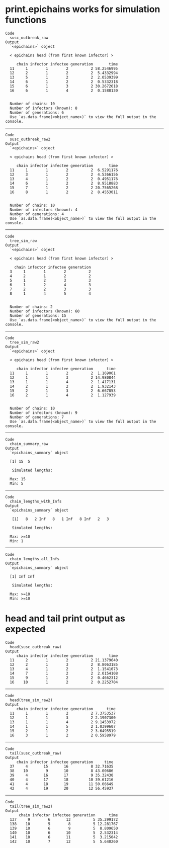 # print.epichains works for simulation functions

    Code
      susc_outbreak_raw
    Output
      `<epichains>` object
      
      < epichains head (from first known infector) >
      
         chain infector infectee generation       time
      11     1        1        2          2 58.2546995
      12     2        1        2          2  5.4332994
      13     5        1        2          2  2.0539399
      14     6        1        2          2  0.5332318
      15     6        1        3          2 30.2672618
      16     6        1        4          2  0.1588130
      
      
      Number of chains: 10
      Number of infectors (known): 8
      Number of generations: 6
      Use `as.data.frame(<object_name>)` to view the full output in the console.

---

    Code
      susc_outbreak_raw2
    Output
      `<epichains>` object
      
      < epichains head (from first known infector) >
      
         chain infector infectee generation       time
      11     1        1        2          2  6.5291176
      12     3        1        2          2  4.5366156
      13     4        1        2          2  0.4951176
      14     6        1        2          2  8.9518883
      15     7        1        2          2 20.7565268
      16     8        1        2          2  8.4553011
      
      
      Number of chains: 10
      Number of infectors (known): 4
      Number of generations: 4
      Use `as.data.frame(<object_name>)` to view the full output in the console.

---

    Code
      tree_sim_raw
    Output
      `<epichains>` object
      
      < epichains head (from first known infector) >
      
        chain infector infectee generation
      3     1        1        2          2
      4     2        1        2          2
      5     1        2        3          3
      6     1        2        4          3
      7     2        2        3          3
      8     1        4        5          4
      
      
      Number of chains: 2
      Number of infectors (known): 60
      Number of generations: 15
      Use `as.data.frame(<object_name>)` to view the full output in the console.

---

    Code
      tree_sim_raw2
    Output
      `<epichains>` object
      
      < epichains head (from first known infector) >
      
         chain infector infectee generation      time
      11     1        1        2          2  1.169061
      12     1        1        3          2 14.980844
      13     1        1        4          2  1.417131
      14     2        1        2          2  1.932143
      15     2        1        3          2  6.667853
      16     2        1        4          2  1.127939
      
      
      Number of chains: 10
      Number of infectors (known): 9
      Number of generations: 7
      Use `as.data.frame(<object_name>)` to view the full output in the console.

---

    Code
      chain_summary_raw
    Output
      `epichains_summary` object 
      
      [1] 15  5
      
       Simulated lengths: 
      
      Max: 15
      Min: 5

---

    Code
      chain_lengths_with_Infs
    Output
      `epichains_summary` object 
      
       [1]   8   2 Inf   8   1 Inf   8 Inf   2   3
      
       Simulated lengths: 
      
      Max: >=10
      Min: 1

---

    Code
      chain_lengths_all_Infs
    Output
      `epichains_summary` object 
      
      [1] Inf Inf
      
       Simulated lengths: 
      
      Max: >=10
      Min: >=10

# head and tail print output as expected

    Code
      head(susc_outbreak_raw)
    Output
         chain infector infectee generation       time
      11     2        1        2          2 21.1379640
      12     2        1        3          2  8.8063185
      13     4        1        2          2  1.1541073
      14     7        1        2          2  2.0154108
      15     9        1        2          2  0.4662312
      16    10        1        2          2  0.2252704

---

    Code
      head(tree_sim_raw2)
    Output
         chain infector infectee generation      time
      11     1        1        2          2 7.3753537
      12     1        1        3          2 2.1907300
      13     1        1        4          2 9.1453972
      14     1        1        5          2 1.0399607
      15     2        1        2          2 3.6495519
      16     3        1        2          2 0.5958979

---

    Code
      tail(susc_outbreak_raw)
    Output
         chain infector infectee generation     time
      37     4       15       16          8 32.71635
      38    10        9       10          8 43.00686
      39     4       16       17          9 35.32430
      40     4       17       18         10 39.61216
      41     4       18       19         11 50.06649
      42     4       19       20         12 56.45937

---

    Code
      tail(tree_sim_raw2)
    Output
          chain infector infectee generation      time
      137     9        6       13          5 35.299172
      138    10        5        8          5 12.281767
      139    10        6        9          5  8.809650
      140    10        6       10          5  2.532314
      141    10        6       11          5  3.215042
      142    10        7       12          5  5.640260

